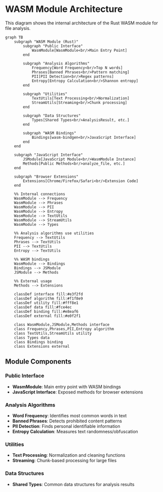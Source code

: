 # WASM Module Architecture

This diagram shows the internal architecture of the Rust WASM module for file analysis.

```mermaid
graph TB
    subgraph "WASM Module (Rust)"
        subgraph "Public Interface"
            WasmModule[WasmModule<br/>Main Entry Point]
        end

        subgraph "Analysis Algorithms"
            Frequency[Word Frequency<br/>Top N words]
            Phrases[Banned Phrases<br/>Pattern matching]
            PII[PII Detection<br/>Regex patterns]
            Entropy[Entropy Calculation<br/>Shannon entropy]
        end

        subgraph "Utilities"
            TextUtils[Text Processing<br/>Normalization]
            StreamUtils[Streaming<br/>Chunk processing]
        end

        subgraph "Data Structures"
            Types[Shared Types<br/>AnalysisResult, etc.]
        end

        subgraph "WASM Bindings"
            Bindings[wasm-bindgen<br/>JavaScript Interface]
        end
    end

    subgraph "JavaScript Interface"
        JSModule[JavaScript Module<br/>WasmModule Instance]
        Methods[Public Methods<br/>analyze_file, etc.]
    end

    subgraph "Browser Extensions"
        Extensions[Chrome/Firefox/Safari<br/>Extension Code]
    end

    %% Internal connections
    WasmModule --> Frequency
    WasmModule --> Phrases
    WasmModule --> PII
    WasmModule --> Entropy
    WasmModule --> TextUtils
    WasmModule --> StreamUtils
    WasmModule --> Types

    %% Analysis algorithms use utilities
    Frequency --> TextUtils
    Phrases --> TextUtils
    PII --> TextUtils
    Entropy --> TextUtils

    %% WASM bindings
    WasmModule --> Bindings
    Bindings --> JSModule
    JSModule --> Methods

    %% External usage
    Methods --> Extensions

    classDef interface fill:#e3f2fd
    classDef algorithm fill:#f1f8e9
    classDef utility fill:#fff8e1
    classDef data fill:#fce4ec
    classDef binding fill:#e8eaf6
    classDef external fill:#e0f2f1

    class WasmModule,JSModule,Methods interface
    class Frequency,Phrases,PII,Entropy algorithm
    class TextUtils,StreamUtils utility
    class Types data
    class Bindings binding
    class Extensions external
```

## Module Components

### **Public Interface**
- **WasmModule**: Main entry point with WASM bindings
- **JavaScript Interface**: Exposed methods for browser extensions

### **Analysis Algorithms**
- **Word Frequency**: Identifies most common words in text
- **Banned Phrases**: Detects prohibited content patterns
- **PII Detection**: Finds personal identifiable information
- **Entropy Calculation**: Measures text randomness/obfuscation

### **Utilities**
- **Text Processing**: Normalization and cleaning functions
- **Streaming**: Chunk-based processing for large files

### **Data Structures**
- **Shared Types**: Common data structures for analysis results
